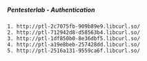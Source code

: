 ##### Pentesterlab - Authentication

```
1. http://ptl-2c7075fb-909b89e9.libcurl.so/
2. http://ptl-712942d8-d58563b4.libcurl.so/
3. http://ptl-1df850b0-8e36dbf5.libcurl.so/
4. http://ptl-a19e8beb-257428dd.libcurl.so/
5. http://ptl-2516a131-9559ca6f.libcurl.so/
```
